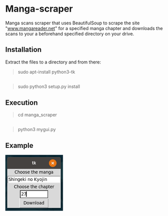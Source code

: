 # Manga-scraper
Manga scans scraper that uses BeautifulSoup to scrape the site "www.mangareader.net" for a specified manga chapter 
and downloads the scans to your a beforehand specified directory on your drive.

## Installation
Extract the files to a directory and from there:
> sudo apt-install python3-tk
##
> sudo python3 setup.py install
## Execution
> cd manga_scraper
##
> python3 mygui.py
## Example
![cyk](example.png?raw=true "example")
